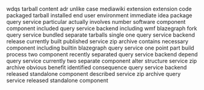wdqs tarball content adr unlike case mediawiki extension extension code packaged tarball installed end user environment immediate idea package query service particular actually involves number software component component included query service backend including wmf blazegraph fork query service bundled separate tarballs single one query service backend release currently built published service zip archive contains necessary component including builtin blazegraph query service one point part build process two component recently separated query service backend depend query service currently two separate component alter structure service zip archive obvious benefit identified consequence query service backend released standalone component described service zip archive query service released standalone component